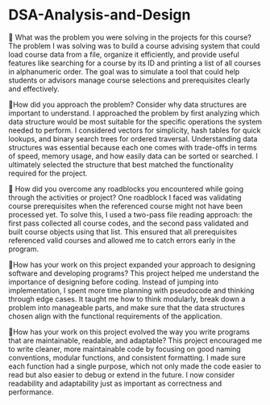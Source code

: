 # DSA-Analysis-and-Design


🧩 What was the problem you were solving in the projects for this course?
The problem I was solving was to build a course advising system that could load course data from a file, organize it efficiently, and provide useful features like searching for a course by its ID and printing a list of all courses in alphanumeric order. The goal was to simulate a tool that could help students or advisors manage course selections and prerequisites clearly and effectively.

🧠How did you approach the problem? Consider why data structures are important to understand.
I approached the problem by first analyzing which data structure would be most suitable for the specific operations the system needed to perform. I considered vectors for simplicity, hash tables for quick lookups, and binary search trees for ordered traversal. Understanding data structures was essential because each one comes with trade-offs in terms of speed, memory usage, and how easily data can be sorted or searched. I ultimately selected the structure that best matched the functionality required for the project.

🚧 How did you overcome any roadblocks you encountered while going through the activities or project?
One roadblock I faced was validating course prerequisites when the referenced course might not have been processed yet. To solve this, I used a two-pass file reading approach: the first pass collected all course codes, and the second pass validated and built course objects using that list. This ensured that all prerequisites referenced valid courses and allowed me to catch errors early in the program.

🔧How has your work on this project expanded your approach to designing software and developing programs?
This project helped me understand the importance of designing before coding. Instead of jumping into implementation, I spent more time planning with pseudocode and thinking through edge cases. It taught me how to think modularly, break down a problem into manageable parts, and make sure that the data structures chosen align with the functional requirements of the application.

🧹How has your work on this project evolved the way you write programs that are maintainable, readable, and adaptable?
This project encouraged me to write cleaner, more maintainable code by focusing on good naming conventions, modular functions, and consistent formatting. I made sure each function had a single purpose, which not only made the code easier to read but also easier to debug or extend in the future. I now consider readability and adaptability just as important as correctness and performance.


